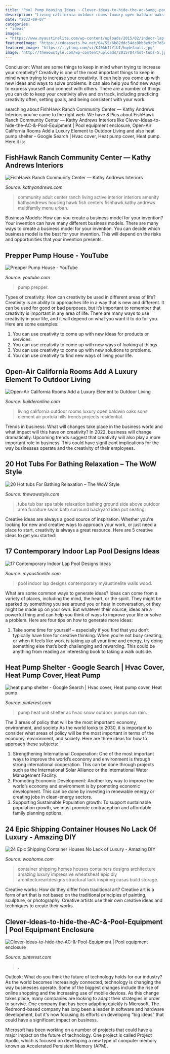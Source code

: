 ```yaml
---
title: "Pool Pump Housing Ideas ~ Clever-ideas-to-hide-the-ac-&amp;-pool-equipment"
description: "Living california outdoor rooms luxury open baldwin oaks sons element air portola hills trends projects residential"
date: "2022-09-07"
categories:
- "ideas"
images:
- "https://www.myaustinelite.com/wp-content/uploads/2015/02/indoor-lap-pool-with-wood-walls.jpg"
featuredImage: "https://cdnassets.hw.net/04/55/6b82ddc54dc8bb3e9c9c7d5c1680/05.jpg"
featured_image: "https://i.ytimg.com/vi/KJ0AhItYlUI/hqdefault.jpg"
image: "http://thewowstyle.com/wp-content/uploads/2015/04/hot-tubs-5.jpg"
---
```



Conclusion: What are some things to keep in mind when trying to increase your creativity?
Creativity is one of the most important things to keep in mind when trying to increase your creativity. It can help you come up with new ideas and ways to solve problems. It can also help you find new ways to express yourself and connect with others. There are a number of things you can do to keep your creativity alive and on track, including practicing creativity often, setting goals, and being consistent with your work.

	

		
searching about FishHawk Ranch Community Center — Kathy Andrews Interiors you've came to the right web. We have 8 Pics about FishHawk Ranch Community Center — Kathy Andrews Interiors like Clever-Ideas-to-hide-the-AC-&amp;-Pool-Equipment | Pool equipment enclosure, Open-Air California Rooms Add a Luxury Element to Outdoor Living and also heat pump shelter - Google Search | Hvac cover, Heat pump cover, Heat pump. Here it is:
		
    
## FishHawk Ranch Community Center — Kathy Andrews Interiors

<img loading=lazy src="https://kathyandrews.com/wp-content/uploads/2017/11/Kathy-Andrews-Interiors-Fish-Hawk-Ranch-Community-Amenity-Center-7-1-1030x688.jpg" onerror="this.onerror=null;this.src='https://tse3.mm.bing.net/th?id=OIP.LK2UoViJzC92s0HzIu3A0AHaE8&amp;pid=15.1';" alt="FishHawk Ranch Community Center — Kathy Andrews Interiors">

_Source: kathyandrews.com_

>community adult center ranch living active interior interiors amenity kathyandrews housing hawk fish centers fishhawk kathy andrews multifamily menu urban. 

	

Business Models: How can you create a business model for your invention?
Your invention can have many different business models. There are many ways to create a business model for your invention. You can decide which business model is the best for your invention. This will depend on the risks and opportunities that your invention presents.

    
## Prepper Pump House - YouTube

<img loading=lazy src="https://i.ytimg.com/vi/KJ0AhItYlUI/hqdefault.jpg" onerror="this.onerror=null;this.src='https://tse2.mm.bing.net/th?id=OIP.1vdIrHqhV9BLzRPobrYQjwHaFj&amp;pid=15.1';" alt="Prepper Pump House - YouTube">

_Source: youtube.com_

>pump prepper. 

	

Types of creativity: How can creativity be used in different areas of life?
Creativity is an ability to approaches life in a way that is new and different. It can be used for good or bad purposes, but it’s important to remember that creativity is important in any area of life. There are many ways to use creativity in your life, and it will depend on what you want it to do for you. Here are some examples: 
1. You can use creativity to come up with new ideas for products or services.
2. You can use creativity to come up with new ways of looking at things.
3. You can use creativity to come up with new solutions to problems.
4. You can use creativity to find new ways of living your life.

    
## Open-Air California Rooms Add A Luxury Element To Outdoor Living

<img loading=lazy src="https://cdnassets.hw.net/04/55/6b82ddc54dc8bb3e9c9c7d5c1680/05.jpg" onerror="this.onerror=null;this.src='https://tse3.mm.bing.net/th?id=OIP.QnBbSKvfaplw9SB4yeC11QHaE8&amp;pid=15.1';" alt="Open-Air California Rooms Add a Luxury Element to Outdoor Living">

_Source: builderonline.com_

>living california outdoor rooms luxury open baldwin oaks sons element air portola hills trends projects residential. 

	

Trends in business: What will changes take place in the business world and what impact will this have on creativity?
In 2022, business will change dramatically. Upcoming trends suggest that creativity will also play a more important role in business. This could have significant implications for the way businesses operate and the creativity of their employees.

    
## 20 Hot Tubs For Bathing Relaxation – The WoW Style

<img loading=lazy src="http://thewowstyle.com/wp-content/uploads/2015/04/hot-tubs-5.jpg" onerror="this.onerror=null;this.src='https://tse2.mm.bing.net/th?id=OIP.z6WAqUL18PqADaMguXBdBwHaE6&amp;pid=15.1';" alt="20 Hot tubs For Bathing Relaxation – The WoW Style">

_Source: thewowstyle.com_

>tubs tub bar spa table relaxation bathing ground side above outdoor area furniture swim bath surround backyard idea put seating. 

	

Creative ideas are always a good source of inspiration. Whether you're looking for new and creative ways to approach your work, or just need a place to start, creativity is always a great resource. Here are 5 creative ideas to get you started: 

    
## 17 Contemporary Indoor Lap Pool Designs Ideas

<img loading=lazy src="https://www.myaustinelite.com/wp-content/uploads/2015/02/indoor-lap-pool-with-wood-walls.jpg" onerror="this.onerror=null;this.src='https://tse1.mm.bing.net/th?id=OIP.S3Iby19so-KaDB9CUtPFEgHaFj&amp;pid=15.1';" alt="17 Contemporary Indoor Lap Pool Designs Ideas">

_Source: myaustinelite.com_

>pool indoor lap designs contemporary myaustinelite walls wood. 

	

What are some common ways to generate ideas?
Ideas can come from a variety of places, including the mind, the heart, or the spirit. They might be sparked by something you see around you or hear in conversation, or they might be made up on your own. But whatever their source, ideas are a powerful thing and can help you think of ways to improve your life or solve a problem. Here are four tips on how to generate more ideas: 
1. Take some time for yourself – especially if you find that you don’t typically have time for creative thinking. When you’re not busy creating, or when it feels like work is taking up all your time and energy, try doing something else that’s both challenging and rewarding. This could be anything from reading an interesting book to taking a walk outside. 

    
## Heat Pump Shelter - Google Search | Hvac Cover, Heat Pump Cover, Heat Pump

<img loading=lazy src="https://i.pinimg.com/originals/71/5f/2d/715f2dad7ce6dbf4056c8b5692d3ab31.jpg" onerror="this.onerror=null;this.src='https://tse4.mm.bing.net/th?id=OIP.gpH-sh1V6VNlFRBJeWqI7gHaLH&amp;pid=15.1';" alt="heat pump shelter - Google Search | Hvac cover, Heat pump cover, Heat pump">

_Source: pinterest.com_

>pump heat unit shelter ac hvac snow outdoor pumps sun rain. 

	

The 3 areas of policy that will be the most important: economy, environment, and society
As the world looks to 2030, it is important to consider what areas of policy will be the most important in terms of the economy, environment, and society. Here are three ideas for how to approach these subjects: 
1. Strengthening International Cooperation: One of the most important ways to improve the world’s economy and environment is through strong international cooperation. This can be done through projects such as the International Solar Alliance or the International Water Management Facility. 
2. Promoting Economic Development: Another key way to improve the world’s economy and environment is by promoting economic development. This can be done by investing in renewable energy or creating jobs in clean-energy sectors. 
3. Supporting Sustainable Population growth: To support sustainable population growth, we must promote contraception and affordable family planning options.

    
## 24 Epic Shipping Container Houses No Lack Of Luxury - Amazing DIY

<img loading=lazy src="http://www.woohome.com/wp-content/uploads/2014/05/shipping-container-house-9.jpg" onerror="this.onerror=null;this.src='https://tse2.mm.bing.net/th?id=OIP.k7q7QRfoOno9ldQ-LyuYRgHaJQ&amp;pid=15.1';" alt="24 Epic Shipping Container Houses No Lack of Luxury - Amazing DIY">

_Source: woohome.com_

>container shipping homes houses containers designs architecture amazing luxury impressive wheatsheaf epic diy architectureartdesigns structural lack inspiring casas build storage. 

	

Creative works: How do they differ from traditional art?
Creative art is a form of art that is not based on the traditional principles of painting, sculpture, or photography. Creative artists use their own creative ideas and techniques to create their works.

    
## Clever-Ideas-to-hide-the-AC-&amp;-Pool-Equipment | Pool Equipment Enclosure

<img loading=lazy src="https://i.pinimg.com/736x/31/8e/72/318e723e31bf814e36d35deea7dddfef.jpg" onerror="this.onerror=null;this.src='https://tse4.mm.bing.net/th?id=OIP.pym4-_PsmM_MtcN9mWV19gHaNy&amp;pid=15.1';" alt="Clever-Ideas-to-hide-the-AC-&amp;-Pool-Equipment | Pool equipment enclosure">

_Source: pinterest.com_

>. 

	

Outlook: What do you think the future of technology holds for our industry?
As the world becomes increasingly connected, technology is changing the way businesses operate. Some of the biggest changes include the rise of online shopping and the increasing use of mobile devices. As this change takes place, many companies are looking to adapt their strategies in order to survive. 
One company that has been adapting quickly is Microsoft. The Redmond-based company has long been a leader in software and hardware development, but it's now focusing its efforts on developing “big ideas” that could have a significant impact on business. 

Microsoft has been working on a number of projects that could have a major impact on the future of technology. One project is called Project Apollo, which is focused on developing a new type of computer memory known as Accelerated Persistent Memory (APM).

